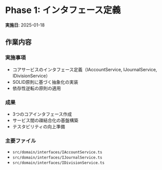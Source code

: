 # Phase 1: インタフェース定義

**実施日**: 2025-01-18

## 作業内容

### 実施事項
- コアサービスのインタフェース定義（IAccountService, IJournalService, IDivisionService）
- SOLID原則に基づく抽象化の実装
- 依存性逆転の原則の適用

### 成果
- 3つのコアインタフェース作成
- サービス間の疎結合化の基盤構築
- テスタビリティの向上準備

### 主要ファイル
- `src/domain/interfaces/IAccountService.ts`
- `src/domain/interfaces/IJournalService.ts`
- `src/domain/interfaces/IDivisionService.ts`
